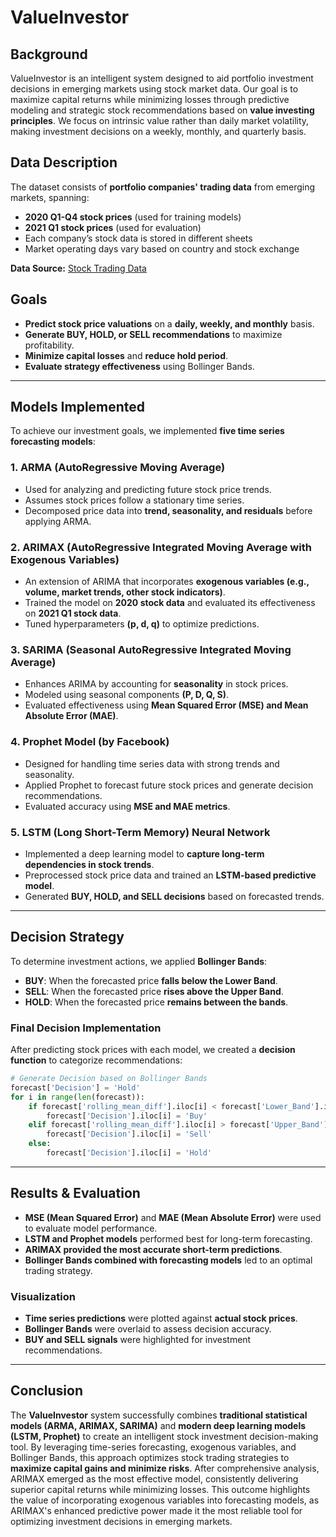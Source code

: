# ValueInvestor

## **Background**
ValueInvestor is an intelligent system designed to aid portfolio investment decisions in emerging markets using stock market data. Our goal is to maximize capital returns while minimizing losses through predictive modeling and strategic stock recommendations based on **value investing principles**. We focus on intrinsic value rather than daily market volatility, making investment decisions on a weekly, monthly, and quarterly basis.

## **Data Description**
The dataset consists of **portfolio companies' trading data** from emerging markets, spanning:
- **2020 Q1-Q4 stock prices** (used for training models)
- **2021 Q1 stock prices** (used for evaluation)
- Each company’s stock data is stored in different sheets
- Market operating days vary based on country and stock exchange

**Data Source:** [Stock Trading Data](https://docs.google.com/spreadsheets/d/1MiunF_O8eNWIcfaOA4PVm668RN7FgLNA0a6U4LWf5Bk/edit?usp=sharing)

## **Goals**
- **Predict stock price valuations** on a **daily, weekly, and monthly** basis.
- **Generate BUY, HOLD, or SELL recommendations** to maximize profitability.
- **Minimize capital losses** and **reduce hold period**.
- **Evaluate strategy effectiveness** using Bollinger Bands.

---

## **Models Implemented**
To achieve our investment goals, we implemented **five time series forecasting models**:

### 1. **ARMA (AutoRegressive Moving Average)**
- Used for analyzing and predicting future stock price trends.
- Assumes stock prices follow a stationary time series.
- Decomposed price data into **trend, seasonality, and residuals** before applying ARMA.

### 2. **ARIMAX (AutoRegressive Integrated Moving Average with Exogenous Variables)**
- An extension of ARIMA that incorporates **exogenous variables (e.g., volume, market trends, other stock indicators)**.
- Trained the model on **2020 stock data** and evaluated its effectiveness on **2021 Q1 stock data**.
- Tuned hyperparameters **(p, d, q)** to optimize predictions.

### 3. **SARIMA (Seasonal AutoRegressive Integrated Moving Average)**
- Enhances ARIMA by accounting for **seasonality** in stock prices.
- Modeled using seasonal components **(P, D, Q, S)**.
- Evaluated effectiveness using **Mean Squared Error (MSE) and Mean Absolute Error (MAE)**.

### 4. **Prophet Model (by Facebook)**
- Designed for handling time series data with strong trends and seasonality.
- Applied Prophet to forecast future stock prices and generate decision recommendations.
- Evaluated accuracy using **MSE and MAE metrics**.

### 5. **LSTM (Long Short-Term Memory) Neural Network**
- Implemented a deep learning model to **capture long-term dependencies in stock trends**.
- Preprocessed stock price data and trained an **LSTM-based predictive model**.
- Generated **BUY, HOLD, and SELL decisions** based on forecasted trends.

---

## **Decision Strategy**
To determine investment actions, we applied **Bollinger Bands**:
- **BUY**: When the forecasted price **falls below the Lower Band**.
- **SELL**: When the forecasted price **rises above the Upper Band**.
- **HOLD**: When the forecasted price **remains between the bands**.

### **Final Decision Implementation**
After predicting stock prices with each model, we created a **decision function** to categorize recommendations:
```python
# Generate Decision based on Bollinger Bands
forecast['Decision'] = 'Hold'
for i in range(len(forecast)):
    if forecast['rolling_mean_diff'].iloc[i] < forecast['Lower_Band'].iloc[i]:
        forecast['Decision'].iloc[i] = 'Buy'
    elif forecast['rolling_mean_diff'].iloc[i] > forecast['Upper_Band'].iloc[i]:
        forecast['Decision'].iloc[i] = 'Sell'
    else:
        forecast['Decision'].iloc[i] = 'Hold'
```

---

## **Results & Evaluation**
- **MSE (Mean Squared Error)** and **MAE (Mean Absolute Error)** were used to evaluate model performance.
- **LSTM and Prophet models** performed best for long-term forecasting.
- **ARIMAX provided the most accurate short-term predictions**.
- **Bollinger Bands combined with forecasting models** led to an optimal trading strategy.

### **Visualization**
- **Time series predictions** were plotted against **actual stock prices**.
- **Bollinger Bands** were overlaid to assess decision accuracy.
- **BUY and SELL signals** were highlighted for investment recommendations.

---

## **Conclusion**
The **ValueInvestor** system successfully combines **traditional statistical models (ARMA, ARIMAX, SARIMA)** and **modern deep learning models (LSTM, Prophet)** to create an intelligent stock investment decision-making tool. By leveraging time-series forecasting, exogenous variables, and Bollinger Bands, this approach optimizes stock trading strategies to **maximize capital gains and minimize risks**. After comprehensive analysis, ARIMAX emerged as the most effective model, consistently delivering superior capital returns while minimizing losses. This outcome highlights the value of incorporating exogenous variables into forecasting models, as ARIMAX's enhanced predictive power made it the most reliable tool for optimizing investment decisions in emerging markets.

